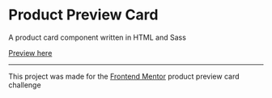 # Product Preview Card
A product card component written in HTML and Sass

[Preview here](https://mystetic.github.io/product-preview-card/)

---
This project was made for the [Frontend Mentor](https://www.frontendmentor.io/) product preview card challenge
